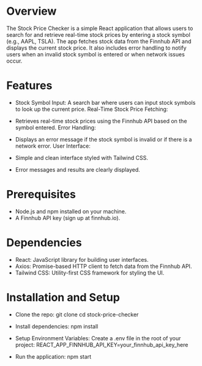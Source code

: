 # Overview
The Stock Price Checker is a simple React application that allows users to search for and retrieve real-time stock prices by entering a stock symbol (e.g., AAPL, TSLA). The app fetches stock data from the Finnhub API and displays the current stock price. It also includes error handling to notify users when an invalid stock symbol is entered or when network issues occur.

# Features
- Stock Symbol Input: A search bar where users can input stock symbols to look up the current price.
Real-Time Stock Price Fetching:

- Retrieves real-time stock prices using the Finnhub API based on the symbol entered.
Error Handling:

- Displays an error message if the stock symbol is invalid or if there is a network error.
User Interface:

- Simple and clean interface styled with Tailwind CSS.
- Error messages and results are clearly displayed.

# Prerequisites
- Node.js and npm installed on your machine.
- A Finnhub API key (sign up at finnhub.io).

# Dependencies
- React: JavaScript library for building user interfaces.
- Axios: Promise-based HTTP client to fetch data from the Finnhub API.
- Tailwind CSS: Utility-first CSS framework for styling the UI.


# Installation and Setup

- Clone the repo:
git clone <your-repo-url>
cd stock-price-checker

- Install dependencies:
npm install

- Setup Environment Variables:
Create a .env file in the root of your project:
REACT_APP_FINNHUB_API_KEY=your_finnhub_api_key_here

- Run the application:
npm start